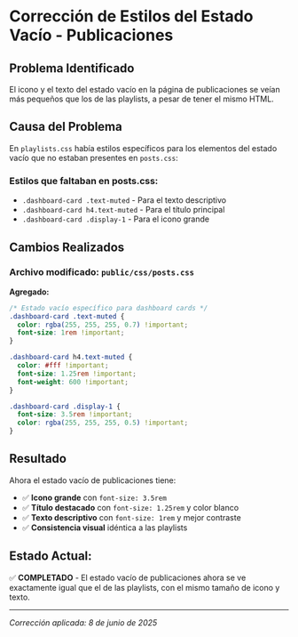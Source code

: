 # Corrección de Estilos del Estado Vacío - Publicaciones

## Problema Identificado
El icono y el texto del estado vacío en la página de publicaciones se veían más pequeños que los de las playlists, a pesar de tener el mismo HTML.

## Causa del Problema
En `playlists.css` había estilos específicos para los elementos del estado vacío que no estaban presentes en `posts.css`:

### Estilos que faltaban en posts.css:
- `.dashboard-card .text-muted` - Para el texto descriptivo
- `.dashboard-card h4.text-muted` - Para el título principal
- `.dashboard-card .display-1` - Para el icono grande

## Cambios Realizados

### Archivo modificado: `public/css/posts.css`

**Agregado:**
```css
/* Estado vacío específico para dashboard cards */
.dashboard-card .text-muted {
  color: rgba(255, 255, 255, 0.7) !important;
  font-size: 1rem !important;
}

.dashboard-card h4.text-muted {
  color: #fff !important;
  font-size: 1.25rem !important;
  font-weight: 600 !important;
}

.dashboard-card .display-1 {
  font-size: 3.5rem !important;
  color: rgba(255, 255, 255, 0.5) !important;
}
```

## Resultado
Ahora el estado vacío de publicaciones tiene:
- ✅ **Icono grande** con `font-size: 3.5rem`
- ✅ **Título destacado** con `font-size: 1.25rem` y color blanco
- ✅ **Texto descriptivo** con `font-size: 1rem` y mejor contraste
- ✅ **Consistencia visual** idéntica a las playlists

## Estado Actual:
✅ **COMPLETADO** - El estado vacío de publicaciones ahora se ve exactamente igual que el de las playlists, con el mismo tamaño de icono y texto.

---
*Corrección aplicada: 8 de junio de 2025*
